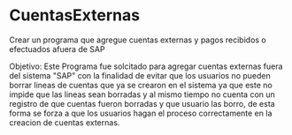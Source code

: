 # CuentasExternas
Crear un programa que agregue cuentas externas y pagos recibidos o efectuados afuera de SAP

Objetivo: Este Programa fue solcitado para agregar cuentas externas fuera del sistema "SAP" con la finalidad de evitar que los usuarios no pueden borrar lineas de cuentas que ya se crearon en el sistema ya que este no impide que las lineas sean borradas y al mismo tiempo no cuenta con un registro de que cuentas fueron borradas y que usuario las borro, de esta forma se forza a que los usuarios hagan el proceso correctamente en la creacion de cuentas externas.
